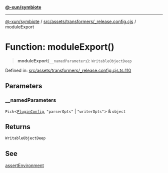 [**@-xun/symbiote**](../../../../../README.md)

***

[@-xun/symbiote](../../../../../README.md) / [src/assets/transformers/\_release.config.cjs](../README.md) / moduleExport

# Function: moduleExport()

> **moduleExport**(`__namedParameters`): `WritableObjectDeep`

Defined in: [src/assets/transformers/\_release.config.cjs.ts:110](https://github.com/Xunnamius/symbiote/blob/51eddb5973356cb1aa2a534c04d214fae24d5526/src/assets/transformers/_release.config.cjs.ts#L110)

## Parameters

### \_\_namedParameters

`Pick`\<[`PluginConfig`](../type-aliases/PluginConfig.md), `"parserOpts"` \| `"writerOpts"`\> & `object`

## Returns

`WritableObjectDeep`

## See

[assertEnvironment](assertEnvironment.md)
